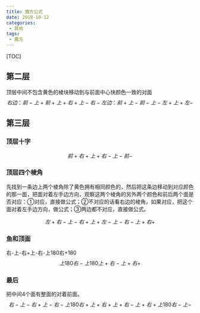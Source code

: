 ```yaml
---
title: 魔方公式
date: 2018-10-12
categories: 
 - 其他
tags: 
 - 魔方
---
```


[TOC]

## 第二层
顶层中间不包含黄色的棱块移动到与前面中心快颜色一致的对面
$$
右边：前-上+前+上+右+上-右-
左边：前+上-前-上-左+上+左-
$$

## 第三层

### 顶层十字
$$
前+右+上+右-上-前-
$$

### 顶层四个棱角
先找到一条边上两个棱角除了黄色拥有相同颜色的，然后把这条边移动到对应颜色的那一面，把面对着左手边方向，观察这两个棱角的另外两个颜色和前后两个面是否对应：①对应，直接做公式；②不对应的话看右边的棱角，如果对应，把这个面对着左手边方向，做公式；③两边都不对应，直接做公式。

$$
左+右-上-右+上+左-上-右-上+右+
$$

###  鱼和顶面
右-上-右+上-右-上180右+180
$$
上180右-上180上+右-上+右+
$$

### 最后

把中间4个面有整面的对着前面。
$$
右-上-右+上-右-上180右+上+右+上+右-上+右+上180右-上-
$$